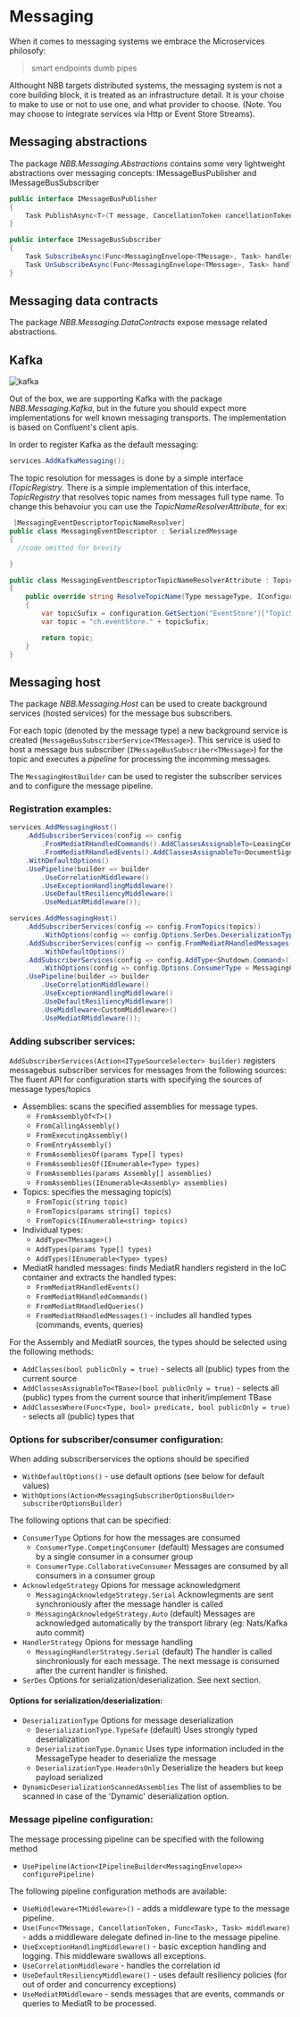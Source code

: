 
Messaging
===============

When it comes to messaging systems we embrace the Microservices philosofy:
> smart endpoints dumb pipes


Althought NBB targets distributed systems, the messaging system is not a core building block, it is treated as an infrastructure detail.
It is your choise to make to use or not to use one, and what provider to choose. (Note. You may choose to integrate services via Http or Event Store Streams).

Messaging abstractions
----------------

The package *NBB.Messaging.Abstractions* contains some very lightweight abstractions over messaging concepts: IMessageBusPublisher and IMessageBusSubscriber
```csharp
public interface IMessageBusPublisher
{
    Task PublishAsync<T>(T message, CancellationToken cancellationToken = default(CancellationToken), Action<MessagingEnvelope> envelopeCustomizer = null, string topicName = null)
}

public interface IMessageBusSubscriber
{
    Task SubscribeAsync(Func<MessagingEnvelope<TMessage>, Task> handler, CancellationToken token, string topicName = null);
    Task UnSubscribeAsync(Func<MessagingEnvelope<TMessage>, Task> handler, CancellationToken token);
}

```

Messaging data contracts
----------------
The package *NBB.Messaging.DataContracts* expose message related abstractions.

Kafka
----------------
![kafka](/images/kafka.png)

Out of the box, we are supporting Kafka with the package *NBB.Messaging.Kafka*, but in the future you should expect more implementations for well known messaging transports.
The implementation is based on Confluent's client apis.

In order to register Kafka as the default messaging:
```csharp
services.AddKafkaMessaging();
```

The topic resolution for messages is done by a simple interface *ITopicRegistry*. There is a simple implementation of this interface, *TopicRegistry* that resolves topic names from messages full type name.
To change this behavoiur you can use the *TopicNameResolverAttribute*, for ex:
```csharp
 [MessagingEventDescriptorTopicNameResolver]
public class MessagingEventDescriptor : SerializedMessage
{
  //code omitted for brevity

}

public class MessagingEventDescriptorTopicNameResolverAttribute : TopicNameResolverAttribute
{
    public override string ResolveTopicName(Type messageType, IConfiguration configuration)
    {
        var topicSufix = configuration.GetSection("EventStore")["TopicSufix"];
        var topic = "ch.eventStore." + topicSufix;

        return topic;
    }
}
```
Messaging host
----------------

The package *NBB.Messaging.Host* can be used to create background services (hosted services) for the message bus subscribers.

For each topic (denoted by the message type) a new background service is created (`MessageBusSubscriberService<TMessage>`). This service is used to host a message bus subscriber (`IMessageBusSubscriber<TMessage>`) for the topic and executes a *pipeline* for processing the incomming messages.

The `MessagingHostBuilder` can be used to register the subscriber services and to configure the message pipeline.


### Registration examples:
```csharp
services.AddMessagingHost()
    .AddSubscriberServices(config => config
        .FromMediatRHandledCommands().AddClassesAssignableTo<LeasingCommandBase>()
        .FromMediatRHandledEvents().AddClassesAssignableTo<DocumentSignerEventBase>())
    .WithDefaultOptions()
    .UsePipeline(builder => builder
        .UseCorrelationMiddleware()
        .UseExceptionHandlingMiddleware()
        .UseDefaultResiliencyMiddleware()
        .UseMediatRMiddleware());
```

```csharp
services.AddMessagingHost()
    .AddSubscriberServices(config => config.FromTopics(topics))
        .WithOptions(config => config.Options.SerDes.DeserializationType = DeserializationType.HeadersOnly)
    .AddSubscriberServices(config => config.FromMediatRHandledMessages().AddClassesWhere(x => x != typeof(Shutdown.Command)))
        .WithDefaultOptions()
    .AddSubscriberServices(config => config.AddType<Shutdown.Command>())
        .WithOptions(config => config.Options.ConsumerType = MessagingConsumerType.CollaborativeConsumer)
    .UsePipeline(builder => builder
        .UseCorrelationMiddleware()
        .UseExceptionHandlingMiddleware()
        .UseDefaultResiliencyMiddleware()
        .UseMiddleware<CustomMiddleware>()
        .UseMediatRMiddleware());
```

### Adding subscriber services:
`AddSubscriberServices(Action<ITypeSourceSelector> builder)` registers messagebus subscriber services for messages from the following sources:
The fluent API for configuration starts with specifying the sources of message types/topics
- Assemblies: scans the specified assemblies for message types.
   - `FromAssemblyOf<T>()`
   - `FromCallingAssembly()`
   - `FromExecutingAssembly()`
   - `FromEntryAssembly()`
   - `FromAssembliesOf(params Type[] types)`
   - `FromAssembliesOf(IEnumerable<Type> types)`
   - `FromAssemblies(params Assembly[] assemblies)`
   - `FromAssemblies(IEnumerable<Assembly> assemblies)`
- Topics: specifies the messaging topic(s) 
   - `FromTopic(string topic)`
   - `FromTopics(params string[] topics)`
   - `FromTopics(IEnumerable<string> topics)`
- Individual types:
   - `AddType<TMessage>()`
   - `AddTypes(params Type[] types)`
   - `AddTypes(IEnumerable<Type> types)`
- MediatR handled messages: finds MediatR handlers registerd in the IoC container and extracts the handled types:
   - `FromMediatRHandledEvents()`
   - `FromMediatRHandledCommands()`
   - `FromMediatRHandledQueries()`
   - `FromMediatRHandledMessages()` - includes all handled types (commands, events, queries)

For the Assembly and MediatR sources, the types should be selected using the following methods:
   - `AddClasses(bool publicOnly = true)` - selects all (public) types from the current source 
   - `AddClassesAssignableTo<TBase>(bool publicOnly = true)` - selects all (public) types from the current source that inherit/implement TBase
   - `AddClassesWhere(Func<Type, bool> predicate, bool publicOnly = true)` - selects all (public) types that 

###  Options for subscriber/consumer configuration:
When adding subscriberservices the options should be specified
- `WithDefaultOptions()` - use default options (see below for default values)
- `WithOptions(Action<MessagingSubscriberOptionsBuilder> subscriberOptionsBuilder)`

The following options that can be specified:
- `ConsumerType` Options for how the messages are consumed
  - `ConsumerType.CompetingConsumer` (default) Messages are consumed by a single consumer in a consumer group
  - `ConsumerType.CollaborativeConsumer` Messages are consumed by all consumers in a consumer group
- `AcknowledgeStrategy` Opions for message acknowledgment
  - `MessagingAcknowledgeStrategy.Serial` Acknowlegments are sent synchroniously after the message handler is called
  - `MessagingAcknowledgeStrategy.Auto` (default) Messages are acknowledged automatically by the transport library (eg: Nats/Kafka auto commit)
- `HandlerStrategy` Opions for message handling
  - `MessagingHandlerStrategy.Serial` (default) The handler is called sinchroniously for each message. The next message is consumed after the current handler is finished.
- `SerDes` Options for serialization/deserialization. See next section.

####  Options for serialization/deserialization:
- `DeserializationType` Options for message deserialization
  - `DeserializationType.TypeSafe` (default) Uses strongly typed deserialization
  - `DeserializationType.Dynamic` Uses type information included in the MessageType header to deserialize the message
  - `DeserializationType.HeadersOnly` Deserialize the headers but keep payload serialized
- `DynamicDeserializationScannedAssemblies` The list of assemblies to be scanned in case of the 'Dynamic' deserialization option.

###  Message pipeline configuration:
The message processing pipeline can be specified with the following method
- `UsePipeline(Action<IPipelineBuilder<MessagingEnvelope>> configurePipeline)`

The following pipeline configuration methods are available:
- `UseMiddleware<TMiddleware>()` - adds a middleware type to the message pipeline.
- `Use(Func<TMessage, CancellationToken, Func<Task>, Task> middleware)` - adds a middleware delegate defined in-line to the message pipeline.
- `UseExceptionHandlingMiddleware()` - basic exception handling and logging. This middleware swallows all exceptions.
- `UseCorrelationMiddleware` - handles the correlation id
- `UseDefaultResiliencyMiddleware()` - uses default resiliency policies (for out of order and concurrency exceptions)
- `UseMediatRMiddleware` - sends messages that are events, commands or queries to MediatR to be processed.



  
